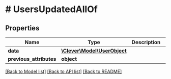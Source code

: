 # # UsersUpdatedAllOf

## Properties

Name | Type | Description | Notes
------------ | ------------- | ------------- | -------------
**data** | [**\Clever\Model\UserObject**](UserObject.md) |  | [optional]
**previous_attributes** | **object** |  | [optional]

[[Back to Model list]](../../README.md#models) [[Back to API list]](../../README.md#endpoints) [[Back to README]](../../README.md)

